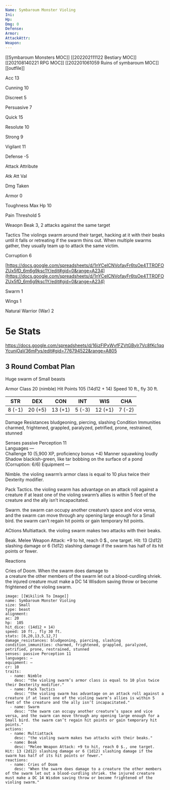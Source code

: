```yaml
---
Name: Symbaroum Monster Violing
Ini: 
Hp: 
Dmg: 0
Defense: 
Armor: 
AttackAttr: 
Weapon: 
---
```

[[Symbaroum Monsters MOC]]
[[202202111122 Bestiary MOC]]
[[202108140221 RPG MOC]]
[[202201061059 Ruins of symbaroum MOC]]
[[outfile]]


Acc 13

Cunning 10

Discreet 5

Persuasive 7

Quick 15

Resolute 10

Strong 9

Vigilant 11

Defense -5

Attack Attribute

Atk Att Val

Dmg Taken

Armor 0

Toughness Max Hp 10

Pain Threshold 5

Weaopn Beak 3, 2 attacks against the same target

Tactics The violings swarm around their target, hacking at it with their beaks until it falls or retreating if the swarm thins out. When multiple swarms gather, they usually team up to attack the same victim.

Corruption 6

[https://docs.google.com/spreadsheets/d/1nYCeICNVofayFr6tsOe4TTROFOZUx5fD_6m6g9ksc1Y/edit#gid=0&range=A234](https://docs.google.com/spreadsheets/d/1nYCeICNVofayFr6tsOe4TTROFOZUx5fD_6m6g9ksc1Y/edit#gid=0&range=A234)

Swarm 1

Wings 1

Natural Warrior (War) 2


# 5e Stats 
https://docs.google.com/spreadsheets/d/16jzFlPxWvfFZVtGBylr7Vc8fKc1qqYcunjOaV36mPys/edit#gid=776794522&range=A805
## 3 Round Combat Plan


Huge swarm of Small beasts

Armor Class 20 (nimble)
Hit Points 105 (14d12 + 14)
Speed 10 ft., fly 30 ft.


| STR    | DEX     | CON     | INT    | WIS     | CHA    |
| ------ | ------- | ------- | ------ | ------- | ------ |
| 8 (-1) | 20 (+5) | 13 (+1) | 5 (-3) | 12 (+1) | 7 (-2) |



Damage Resistances bludgeoning, piercing, slashing
Condition Immunities charmed, frightened, grappled, paralyzed, petrified, prone, restrained, stunned

Senses passive Perception 11  
Languages —  
Challenge 10 (5,900 XP, proficiency bonus +4)
Manner squawking loudly  
Shadow blackish-green, like tar bobbing on the surface of a pond (Corruption: 6/6) 
Equipment —

Nimble. the violing swarm’s armor class is equal to 10 plus twice their Dexterity modifier.

Pack Tactics. the violing swarm has advantage on an attack roll against a creature if at least one of the violing swarm’s allies is within 5 feet of the creature and the ally isn’t incapacitated.

Swarm. the swarm can occupy another creature’s space and vice versa, and the swarm can move through any opening large enough for a Small bird. the swarm can’t regain hit points or gain temporary hit points.

ACtions
Multiattack. the violing swarm makes two attacks with their beaks.

Beak. Melee Weapon Attack: +9 to hit, reach 0 $., one target. Hit: 13 (2d12) slashing damage or 6 (1d12) slashing damage if the swarm has half of its hit points or fewer.

Reactions

Cries of Doom. When the swarm does damage to  
a creature the other members of the swarm let out a blood-curdling shriek. the injured creature must make a DC 14 Wisdom saving throw or become frightened of the violing swarm.

```statblock
image: [[Wikilink To Image]]
name: Symbaroum Monster Violing
size: Small
type: beast
alignment:
ac: 20
hp:  105
hit_dice: (14d12 + 14)
speed: 10 ft., fly 30 ft.
stats: [8,20,13,5,12,7]
damage_resistances: bludgeoning, piercing, slashing
condition_immunities: charmed, frightened, grappled, paralyzed, petrified, prone, restrained, stunned
senses: passive Perception 11
languages: —
equipment: —
cr: 10
traits:
  - name: Nimble
    desc: "the violing swarm’s armor class is equal to 10 plus twice their Dexterity modifier."
  - name: Pack Tactics
    desc: "the violing swarm has advantage on an attack roll against a creature if at least one of the violing swarm’s allies is within 5 feet of the creature and the ally isn’t incapacitated."
  - name: Swarm
    desc: "the swarm can occupy another creature’s space and vice versa, and the swarm can move through any opening large enough for a Small bird. the swarm can’t regain hit points or gain temporary hit points."
actions:
  - name: Multiattack
    desc: "the violing swarm makes two attacks with their beaks."
  - name: Beak
    desc: "Melee Weapon Attack: +9 to hit, reach 0 $., one target. Hit: 13 (2d12) slashing damage or 6 (1d12) slashing damage if the swarm has half of its hit points or fewer."
reactions:
  - name: Cries of Doom
    desc: "When the swarm does damage to a creature the other members of the swarm let out a blood-curdling shriek. the injured creature must make a DC 14 Wisdom saving throw or become frightened of the violing swarm."
```